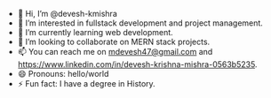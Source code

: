 - 👋 Hi, I’m @devesh-kmishra
- 👀 I’m interested in fullstack development and project management.
- 🌱 I’m currently learning web development.
- 💞️ I’m looking to collaborate on MERN stack projects.
- 📫 You can reach me on mdevesh47@gmail.com and https://www.linkedin.com/in/devesh-krishna-mishra-0563b5235.
- 😄 Pronouns: hello/world
- ⚡ Fun fact: I have a degree in History.

<!---
devesh-kmishra/devesh-kmishra is a ✨ special ✨ repository because its `README.md` (this file) appears on your GitHub profile.
You can click the Preview link to take a look at your changes.
--->
